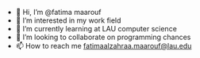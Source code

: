 - 👋 Hi, I’m @fatima maarouf
- 👀 I’m interested in my work field
- 🌱 I’m currently learning at LAU computer science
- 💞️ I’m looking to collaborate on programming chances
- 📫 How to reach me fatimaalzahraa.maarouf@lau.edu

<!---
fatima201900571/fatima201900571 is a ✨ special ✨ repository because its `README.md` (this file) appears on your GitHub profile.
You can click the Preview link to take a look at your changes.
--->
